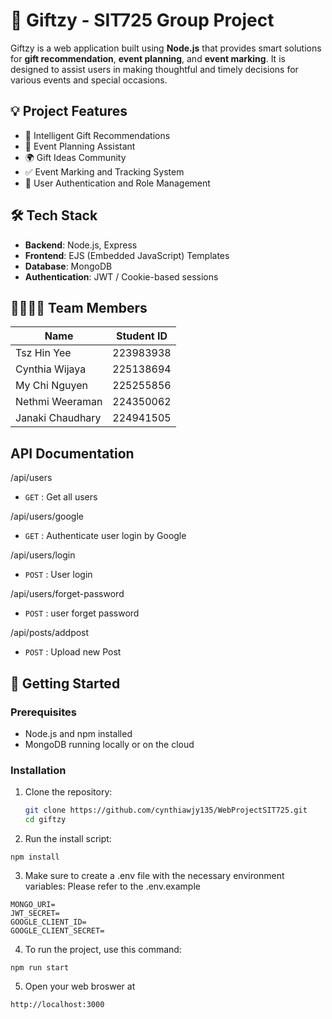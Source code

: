 # 🎁 Giftzy - SIT725 Group Project

Giftzy is a web application built using **Node.js** that provides smart solutions for **gift recommendation**, **event planning**, and **event marking**. It is designed to assist users in making thoughtful and timely decisions for various events and special occasions.

## 💡 Project Features

- 🎁 Intelligent Gift Recommendations
- 📅 Event Planning Assistant
- 🌍 Gift Ideas Community
- ✅ Event Marking and Tracking System
- 🔐 User Authentication and Role Management

## 🛠️ Tech Stack

- **Backend**: Node.js, Express
- **Frontend**: EJS (Embedded JavaScript) Templates
- **Database**: MongoDB
- **Authentication**: JWT / Cookie-based sessions

## 👨‍👩‍👧‍👦 Team Members

| Name             | Student ID |
| ---------------- | ---------- |
| Tsz Hin Yee      | 223983938  |
| Cynthia Wijaya   | 225138694  |
| My Chi Nguyen    | 225255856  |
| Nethmi Weeraman  | 224350062  |
| Janaki Chaudhary | 224941505  |

## API Documentation
/api/users
- `GET` : Get all users

/api/users/google
- `GET` : Authenticate user login by Google

/api/users/login
- `POST` : User login

/api/users/forget-password
- `POST` : user forget password

/api/posts/addpost
- `POST` : Upload new Post

## 🚀 Getting Started

### Prerequisites

- Node.js and npm installed
- MongoDB running locally or on the cloud

### Installation

1. Clone the repository:

   ```bash
   git clone https://github.com/cynthiawjy135/WebProjectSIT725.git
   cd giftzy
   ```

2. Run the install script:

```
npm install
```

3. Make sure to create a .env file with the necessary environment variables:
   Please refer to the .env.example

```
MONGO_URI=
JWT_SECRET=
GOOGLE_CLIENT_ID=
GOOGLE_CLIENT_SECRET=
```

4. To run the project, use this command:
```
npm run start
```

5. Open your web broswer at

```
http://localhost:3000
```
